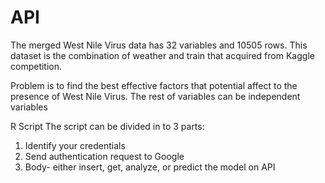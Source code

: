# API

The merged West Nile Virus data has 32 variables and 10505 rows. 
This dataset is the combination of weather and train that acquired from Kaggle competition.

Problem is to find the best effective factors that potential affect to the presence of West Nile Virus. The rest of variables can be independent variables

R Script 
The script can be divided in to 3 parts:

1. Identify your credentials
2. Send authentication request to Google 
3. Body- either insert, get, analyze, or predict the model on API
